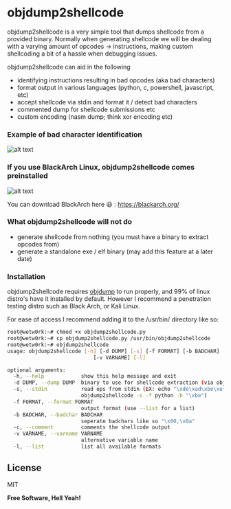 # objdump2shellcode

objdump2shellcode is a very simple tool that dumps shellcode from a provided binary. Normally when generating shellcode we will be dealing with a varying amount of opcodes -> instructions, making custom shellcoding a bit of a hassle when debugging issues. 

objdump2shellcode can aid in the following

  - identifying instructions resulting in bad opcodes (aka bad characters)
  - format output in various languages (python, c, powershell, javascript, etc)
  - accept shellcode via stdin and format it / detect bad characters
  - commented dump for shellcode submissions etc
  - custom encoding (nasm dump; think xor encoding etc)

### Example of bad character identification
![alt text](https://raw.githubusercontent.com/wetw0rk/objdump2shellcode/master/pictures/c_dump.png)

### If you use BlackArch Linux, objdump2shellcode comes preinstalled
![alt text](https://raw.githubusercontent.com/wetw0rk/objdump2shellcode/master/pictures/abatchy_shellcode.PNG)

You can download BlackArch here :smiley: : https://blackarch.org/

### What objdump2shellcode will not do

  - generate shellcode from nothing (you must have a binary to extract opcodes from)
  - generate a standalone exe / elf binary (may add this feature at a later date)

### Installation

objdump2shellcode requires [objdump](https://sourceware.org/binutils/docs/binutils/objdump.html) to run properly, and 99% of linux distro's have it installed by default. However I recommend a penetration testing distro such as Black Arch, or Kali Linux.

For ease of access I recommend adding it to the /usr/bin/ directory like so:

```sh
root@wetw0rk:~# chmod +x objdump2shellcode.py
root@wetw0rk:~# cp objdump2shellcode.py /usr/bin/objdump2shellcode
root@wetw0rk:~# objdump2shellcode
usage: objdump2shellcode [-h] [-d DUMP] [-s] [-f FORMAT] [-b BADCHAR] [-c]
                            [-v VARNAME] [-l]

optional arguments:
  -h, --help            show this help message and exit
  -d DUMP, --dump DUMP  binary to use for shellcode extraction (via objdump)
  -s, --stdin           read ops from stdin (EX: echo "\xde\xad\xbe\xef" |
                        objdump2shellcode -s -f python -b "\xbe")
  -f FORMAT, --format FORMAT
                        output format (use --list for a list)
  -b BADCHAR, --badchar BADCHAR
                        seperate badchars like so "\x00,\x0a"
  -c, --comment         comments the shellcode output
  -v VARNAME, --varname VARNAME
                        alternative variable name
  -l, --list            list all available formats
```

License
----

MIT


**Free Software, Hell Yeah!**
